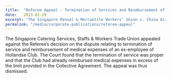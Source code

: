 ```yaml
---
title:  "Referee Appeal - Termination of Services and Reimbursement of Medical Expenses"
date:   2013-01-29
excerpt: "The Singapore Manual & Mercantile Workers' Union v. China Airlines Limited: The Court rhas been adjourned to a date to be fixed."
permalink: "/media/corporate-publications/referee-appeal"
---
```

The Singapore Catering Services, Staffs & Workers Trade Union appealed against the Referee’s decision on the dispute relating to termination of service and reimbursement of medical expenses of an ex-employee of Hollandse Club. The Court found that the termination of service was proper and that the Club had already reimbursed medical expenses in excess of the limit provided in the Collective Agreement. The appeal was thus dismissed.